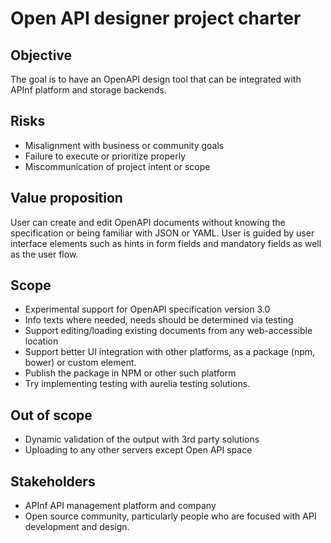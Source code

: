 # Open API designer project charter

## Objective
The goal is to have an OpenAPI design tool that can be integrated with APInf platform and storage backends.

## Risks
* Misalignment with business or community goals
* Failure to execute or prioritize properly
* Miscommunication of project intent or scope

## Value proposition
User can create and edit OpenAPI documents without knowing the specification or being familiar with JSON or YAML. User is guided by user interface elements such as hints in form fields and mandatory fields as well as the user flow.

## Scope
* Experimental support for OpenAPI specification version 3.0
* Info texts where needed, needs should be determined via testing
* Support editing/loading existing documents from any web-accessible location
* Support better UI integration with other platforms, as a package (npm, bower) or custom element.
* Publish the package in NPM or other such platform
* Try implementing testing with aurelia testing solutions.

## Out of scope
* Dynamic validation of the output with 3rd party solutions
* Uploading to any other servers except Open API space

## Stakeholders
* APInf API management platform and company
* Open source community, particularly people who are focused with API development and design.
